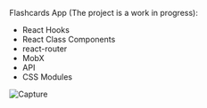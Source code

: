 Flashcards App (The project is a work in progress):
- React Hooks 
- React Class Components
- react-router 
- MobX 
- API 
- CSS Modules

![Capture](https://user-images.githubusercontent.com/77553973/151968154-dd1e8120-a0e5-45c0-8b01-a7cd9cf7904f.PNG)
